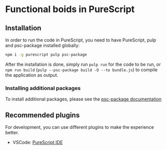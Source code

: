 # Functional boids in PureScript

## Installation

In order to run the code in PureScript, you need to have PureScript, pulp and psc-package installed globally:

```bash
npm i -g purescript pulp psc-package
```

After the installation is done, simply run `pulp run` for the code to be run, or `npm run build` (`pulp --psc-package build -O --to bundle.js`) to compile the application as output.

### Installing additional packages

To install additional packages, please see the [psc-package documentation](https://psc-package.readthedocs.io/en/latest/)

## Recommended plugins

For development, you can use different plugins to make the experience better.

- VSCode: [PureScript IDE](https://marketplace.visualstudio.com/items?itemName=nwolverson.ide-purescript)
